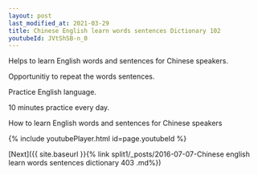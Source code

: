 ```yaml
---
layout: post
last_modified_at: 2021-03-29
title: Chinese English learn words sentences Dictionary 102 
youtubeId: JVtShSB-n_0
---
```

 
 
Helps to learn English words and sentences for Chinese speakers.

Opportunitiy to repeat the words sentences. 

Practice English language. 
 
10 minutes practice every day. 
 
How to learn English words and sentences for Chinese speakers 
 
{% include youtubePlayer.html id=page.youtubeId %}
 
 
[Next]({{ site.baseurl }}{% link  split1/_posts/2016-07-07-Chinese english learn words sentences dictionary 403 .md%})
 
